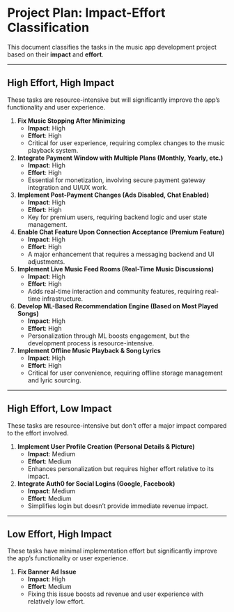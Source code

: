 # Project Plan: Impact-Effort Classification

This document classifies the tasks in the music app development project based on their **impact** and **effort**.

---

## **High Effort, High Impact**
These tasks are resource-intensive but will significantly improve the app’s functionality and user experience.
1. **Fix Music Stopping After Minimizing**  
   - **Impact**: High  
   - **Effort**: High  
   - Critical for user experience, requiring complex changes to the music playback system.
2. **Integrate Payment Window with Multiple Plans (Monthly, Yearly, etc.)**  
   - **Impact**: High  
   - **Effort**: High  
   - Essential for monetization, involving secure payment gateway integration and UI/UX work.
3. **Implement Post-Payment Changes (Ads Disabled, Chat Enabled)**  
   - **Impact**: High  
   - **Effort**: High  
   - Key for premium users, requiring backend logic and user state management.
4. **Enable Chat Feature Upon Connection Acceptance (Premium Feature)**  
   - **Impact**: High  
   - **Effort**: High  
   - A major enhancement that requires a messaging backend and UI adjustments.
5. **Implement Live Music Feed Rooms (Real-Time Music Discussions)**  
   - **Impact**: High  
   - **Effort**: High  
   - Adds real-time interaction and community features, requiring real-time infrastructure.
6. **Develop ML-Based Recommendation Engine (Based on Most Played Songs)**  
   - **Impact**: High  
   - **Effort**: High  
   - Personalization through ML boosts engagement, but the development process is resource-intensive.
7. **Implement Offline Music Playback & Song Lyrics**  
   - **Impact**: High  
   - **Effort**: High  
   - Critical for user convenience, requiring offline storage management and lyric sourcing.

---
## **High Effort, Low Impact**
These tasks are resource-intensive but don't offer a major impact compared to the effort involved.

1. **Implement User Profile Creation (Personal Details & Picture)**  
   - **Impact**: Medium  
   - **Effort**: Medium  
   - Enhances personalization but requires higher effort relative to its impact.
2. **Integrate Auth0 for Social Logins (Google, Facebook)**  
   - **Impact**: Medium  
   - **Effort**: Medium  
   - Simplifies login but doesn’t provide immediate revenue impact.

---
## **Low Effort, High Impact**
These tasks have minimal implementation effort but significantly improve the app’s functionality or user experience.

1. **Fix Banner Ad Issue**  
   - **Impact**: High  
   - **Effort**: Medium  
   - Fixing this issue boosts ad revenue and user experience with relatively low effort.
